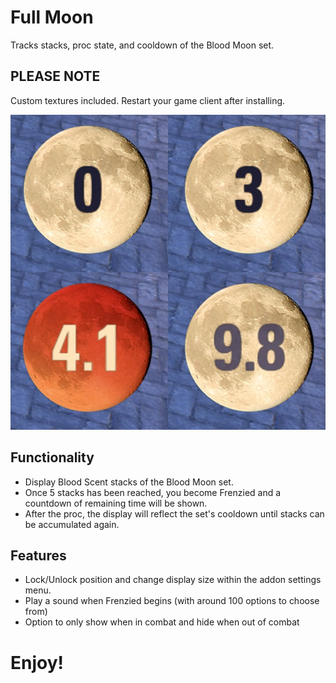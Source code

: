 # Full Moon

Tracks stacks, proc state, and cooldown of the Blood Moon set.

## PLEASE NOTE
Custom textures included. Restart your game client after installing.

<img src="https://github.com/inimicus/FullMoon/blob/master/art/gifs/FullMoon.png?raw=true"><br>

## Functionality
- Display Blood Scent stacks of the Blood Moon set.
- Once 5 stacks has been reached, you become Frenzied and a countdown of remaining time will be shown.
- After the proc, the display will reflect the set's cooldown until stacks can be accumulated again.

## Features
- Lock/Unlock position and change display size within the addon settings menu.
- Play a sound when Frenzied begins (with around 100 options to choose from)
- Option to only show when in combat and hide when out of combat

# Enjoy!
